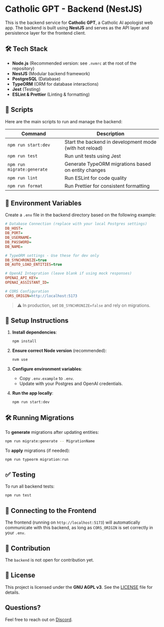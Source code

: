 # Catholic GPT - Backend (NestJS)

This is the backend service for **Catholic GPT**, a Catholic AI apologist web app. The backend is built using **NestJS** and serves as the API layer and persistence layer for the frontend client.

## 🛠️ Tech Stack

- **Node.js** (Recommended version: see `.nvmrc` at the root of the repository)
- **NestJS** (Modular backend framework)
- **PostgreSQL** (Database)
- **TypeORM** (ORM for database interactions)
- **Jest** (Testing)
- **ESLint & Prettier** (Linting & formatting)

## 🚀 Scripts

Here are the main scripts to run and manage the backend:

| Command              | Description |
|---------------------|-------------|
| `npm run start:dev`  | Start the backend in development mode (with hot reload) |
| `npm run test`       | Run unit tests using Jest |
| `npm run migrate:generate` | Generate TypeORM migrations based on entity changes |
| `npm run lint`       | Run ESLint for code quality |
| `npm run format`     | Run Prettier for consistent formatting |

## 📂 Environment Variables

Create a `.env` file in the backend directory based on the following example:

```ini
# Database Connection (replace with your local Postgres settings)
DB_HOST=
DB_PORT=
DB_USERNAME=
DB_PASSWORD=
DB_NAME=

# TypeORM settings - Use these for dev only
DB_SYNCHRONIZE=true
DB_AUTO_LOAD_ENTITIES=true

# OpenAI Integration (leave blank if using mock responses)
OPENAI_API_KEY=
OPENAI_ASSISTANT_ID=

# CORS Configuration
CORS_ORIGIN=http://localhost:5173
```

> ⚠️ In production, set `DB_SYNCHRONIZE=false` and rely on migrations.

## 🧰 Setup Instructions

1. **Install dependencies**:
    ```bash
    npm install
    ```

2. **Ensure correct Node version** (recommended):
    ```bash
    nvm use
    ```

3. **Configure environment variables**:
    - Copy `.env.example` to `.env`.
    - Update with your Postgres and OpenAI credentials.

4. **Run the app locally**:
    ```bash
    npm run start:dev
    ```

## 🛠️ Running Migrations

To **generate** migrations after updating entities:
```bash
npm run migrate:generate -- MigrationName
```

To **apply** migrations (if needed):
```bash
npm run typeorm migration:run
```

## ✅ Testing

To run all backend tests:
```bash
npm run test
```

## 🔗 Connecting to the Frontend

The frontend (running on `http://localhost:5173`) will automatically communicate with this backend, as long as `CORS_ORIGIN` is set correctly in your `.env`.

## 📝 Contribution

The `backend` is not open for contribution yet.

## 📄 License

This project is licensed under the **GNU AGPL v3**. See the [LICENSE](../LICENSE) file for details.

## Questions?

Feel free to reach out on [Discord](https://discord.gg/bAmCr5gu).
